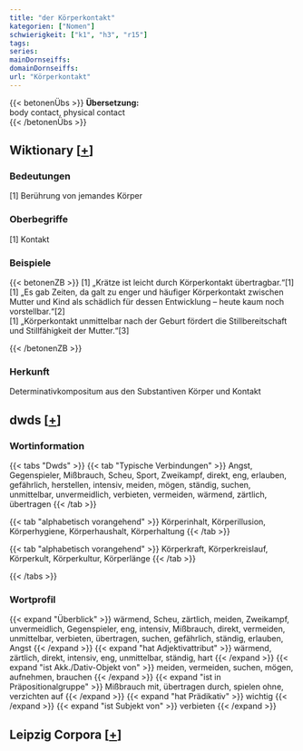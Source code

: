 ```yaml
---
title: "der Körperkontakt"
kategorien: ["Nomen"]
schwierigkeit: ["k1", "h3", "r15"]
tags:
series:
mainDornseiffs:
domainDornseiffs:
url: "Körperkontakt"
---
```


{{< betonenÜbs >}}
**Übersetzung:**  
body contact, physical  contact  
{{< /betonenÜbs >}}

## Wiktionary [[+](https://de.wiktionary.org/wiki/Körperkontakt)]

### Bedeutungen
[1] Berührung von jemandes Körper  

### Oberbegriffe
[1] Kontakt  

### Beispiele
{{< betonenZB >}}
[1] „Krätze ist leicht durch Körperkontakt übertragbar.“[1]  
[1] „Es gab Zeiten, da galt zu enger und häufiger Körperkontakt zwischen Mutter und Kind als schädlich für dessen Entwicklung – heute kaum noch vorstellbar.“[2]  
[1] „Körperkontakt unmittelbar nach der Geburt fördert die Stillbereitschaft und Stillfähigkeit der Mutter.“[3]  

{{< /betonenZB >}}
### Herkunft
Determinativkompositum aus den Substantiven Körper und Kontakt  



## dwds [[+](https://www.dwds.de/wb/Körperkontakt)]

### Wortinformation
{{< tabs "Dwds" >}}
{{< tab "Typische Verbindungen" >}}
Angst, Gegenspieler, Mißbrauch, Scheu, Sport, Zweikampf, direkt, eng, erlauben, gefährlich, herstellen, intensiv, meiden, mögen, ständig, suchen, unmittelbar, unvermeidlich, verbieten, vermeiden, wärmend, zärtlich, übertragen
{{< /tab >}}

{{< tab "alphabetisch vorangehend" >}}
Körperinhalt, Körperillusion, Körperhygiene, Körperhaushalt, Körperhaltung
{{< /tab >}}

{{< tab "alphabetisch vorangehend" >}}
Körperkraft, Körperkreislauf, Körperkult, Körperkultur, Körperlänge
{{< /tab >}}

{{< /tabs >}}

### Wortprofil
{{< expand "Überblick" >}} wärmend, Scheu, zärtlich, meiden, Zweikampf, unvermeidlich, Gegenspieler, eng, intensiv, Mißbrauch, direkt, vermeiden, unmittelbar, verbieten, übertragen, suchen, gefährlich, ständig, erlauben, Angst {{< /expand >}}
{{< expand "hat Adjektivattribut" >}} wärmend, zärtlich, direkt, intensiv, eng, unmittelbar, ständig, hart {{< /expand >}}
{{< expand "ist Akk./Dativ-Objekt von" >}} meiden, vermeiden, suchen, mögen, aufnehmen, brauchen {{< /expand >}}
{{< expand "ist in Präpositionalgruppe" >}} Mißbrauch mit, übertragen durch, spielen ohne, verzichten auf {{< /expand >}}
{{< expand "hat Prädikativ" >}} wichtig {{< /expand >}}
{{< expand "ist Subjekt von" >}} verbieten {{< /expand >}}

## Leipzig Corpora [[+](https://corpora.uni-leipzig.de/en/res?word=Körperkontakt&corpusId=deu_newscrawl-public_2018)]

